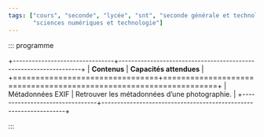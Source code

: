 ```yaml
---
tags: ["cours", "seconde", "lycée", "snt", "seconde générale et technologique",
       "sciences numériques et technologie"]
---
```


::: programme

+--------------------------------+------------------------------------------------------------------+
|          **Contenus**          |                     **Capacités attendues**                      |
+================================+==================================================================+
| Métadonnées EXIF               | Retrouver les métadonnées d’une photographie.                    |
+--------------------------------+------------------------------------------------------------------+

:::